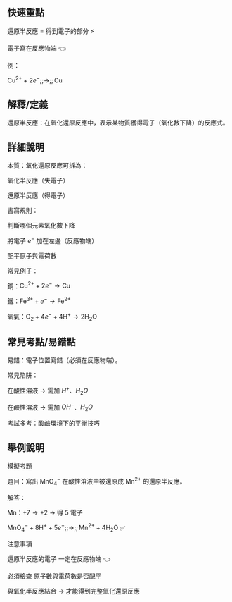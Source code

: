 ## 快速重點

還原半反應 = 得到電子的部分 ⚡

電子寫在反應物端 👈

例：

$\mathrm{Cu}^{2+} + 2e^{-} ;;\rightarrow;; \mathrm{Cu}$


## 解釋/定義

還原半反應：在氧化還原反應中，表示某物質獲得電子（氧化數下降）的反應式。


## 詳細說明

本質：氧化還原反應可拆為：

氧化半反應（失電子）

還原半反應（得電子）

書寫規則：

判斷哪個元素氧化數下降

將電子 $e^{-}$ 加在左邊（反應物端）

配平原子與電荷數

常見例子：

銅：$\mathrm{Cu}^{2+} + 2e^{-} \rightarrow \mathrm{Cu}$

鐵：$\mathrm{Fe}^{3+} + e^{-} \rightarrow \mathrm{Fe}^{2+}$

氧氣：$\mathrm{O_{2}} + 4e^{-} + 4\mathrm{H^{+}} \rightarrow 2\mathrm{H_{2}O}$


## 常見考點/易錯點

易錯：電子位置寫錯（必須在反應物端）。

常見陷阱：

在酸性溶液 → 需加 $H^{+}$、$H_{2}O$

在鹼性溶液 → 需加 $OH^{-}$、$H_{2}O$

考試多考：酸鹼環境下的平衡技巧


## 舉例說明

模擬考題

題目：寫出 $\mathrm{MnO_{4}^{-}}$ 在酸性溶液中被還原成 $\mathrm{Mn^{2+}}$ 的還原半反應。

解答：

Mn：$+7 \rightarrow +2$ → 得 5 電子

$\mathrm{MnO_{4}^{-}} + 8\mathrm{H^{+}} + 5e^{-} ;;\rightarrow;; \mathrm{Mn^{2+}} + 4\mathrm{H_{2}O}$ ✅

注意事項

還原半反應的電子 一定在反應物端 👈

必須檢查 原子數與電荷數是否配平

與氧化半反應結合 → 才能得到完整氧化還原反應
